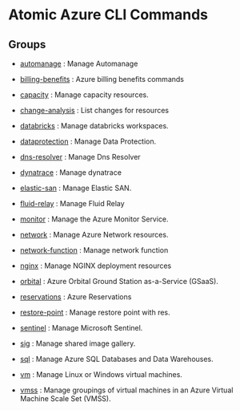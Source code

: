 # Atomic Azure CLI Commands

## Groups

- [automanage](/Commands/automanage/readme.md)
: Manage Automanage

- [billing-benefits](/Commands/billing-benefits/readme.md)
: Azure billing benefits commands

- [capacity](/Commands/capacity/readme.md)
: Manage capacity resources.

- [change-analysis](/Commands/change-analysis/readme.md)
: List changes for resources

- [databricks](/Commands/databricks/readme.md)
: Manage databricks workspaces.

- [dataprotection](/Commands/dataprotection/readme.md)
: Manage Data Protection.

- [dns-resolver](/Commands/dns-resolver/readme.md)
: Manage Dns Resolver

- [dynatrace](/Commands/dynatrace/readme.md)
: Manage dynatrace

- [elastic-san](/Commands/elastic-san/readme.md)
: Manage Elastic SAN.

- [fluid-relay](/Commands/fluid-relay/readme.md)
: Manage Fluid Relay

- [monitor](/Commands/monitor/readme.md)
: Manage the Azure Monitor Service.

- [network](/Commands/network/readme.md)
: Manage Azure Network resources.

- [network-function](/Commands/network-function/readme.md)
: Manage network function

- [nginx](/Commands/nginx/readme.md)
: Manage NGINX deployment resources

- [orbital](/Commands/orbital/readme.md)
: Azure Orbital Ground Station as-a-Service (GSaaS).

- [reservations](/Commands/reservations/readme.md)
: Azure Reservations

- [restore-point](/Commands/restore-point/readme.md)
: Manage restore point with res.

- [sentinel](/Commands/sentinel/readme.md)
: Manage Microsoft Sentinel.

- [sig](/Commands/sig/readme.md)
: Manage shared image gallery.

- [sql](/Commands/sql/readme.md)
: Manage Azure SQL Databases and Data Warehouses.

- [vm](/Commands/vm/readme.md)
: Manage Linux or Windows virtual machines.

- [vmss](/Commands/vmss/readme.md)
: Manage groupings of virtual machines in an Azure Virtual Machine Scale Set (VMSS).
